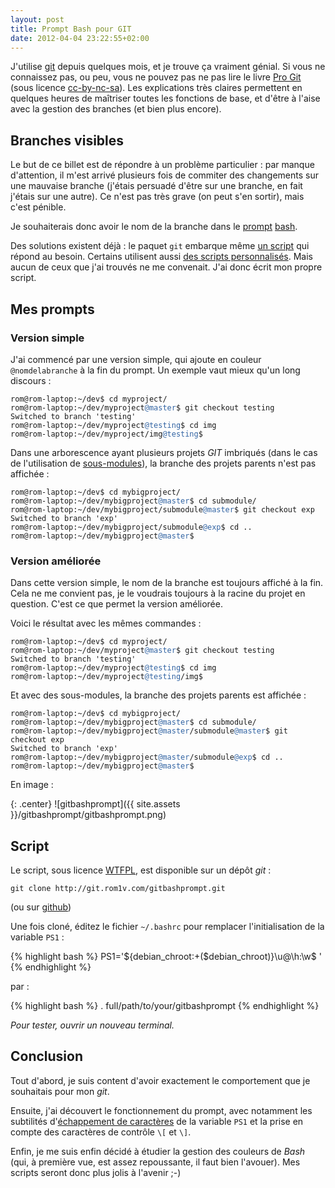```yaml
---
layout: post
title: Prompt Bash pour GIT
date: 2012-04-04 23:22:55+02:00
---
```


J'utilise [git][] depuis quelques mois, et je trouve ça vraiment génial. Si vous
ne connaissez pas, ou peu, vous ne pouvez pas ne pas lire le livre [Pro Git][]
(sous licence [cc-by-nc-sa][]). Les explications très claires permettent en
quelques heures de maîtriser toutes les fonctions de base, et d'être à l'aise
avec la gestion des branches (et bien plus encore).

[git]: http://fr.wikipedia.org/wiki/Git
[Pro Git]: https://git-scm.com/book/en/v2
[cc-by-nc-sa]: http://creativecommons.org/licenses/by-nc-sa/3.0/fr/


## Branches visibles

Le but de ce billet est de répondre à un problème particulier : par manque
d'attention, il m'est arrivé plusieurs fois de commiter des changements sur une
mauvaise branche (j'étais persuadé d'être sur une branche, en fait j'étais sur
une autre). Ce n'est pas très grave (on peut s'en sortir), mais c'est pénible.

Je souhaiterais donc avoir le nom de la branche dans le [prompt][] [bash][].

[prompt]: http://tldp.org/HOWTO/Bash-Prompt-HOWTO/
[bash]: http://fr.wikipedia.org/wiki/Bourne-Again_shell

Des solutions existent déjà : le paquet `git` embarque même [un script][another]
qui répond au besoin. Certains utilisent aussi [des scripts
personnalisés][config-prompt]. Mais aucun de ceux que j'ai trouvés ne me
convenait. J'ai donc écrit mon propre script.

[another]: https://gist.github.com/473838
[config-prompt]: http://blog.nicolargo.com/2012/02/configurer-votre-prompt-bash.html


## Mes prompts


### Version simple

J'ai commencé par une version simple, qui ajoute en couleur `@nomdelabranche` à
la fin du prompt. Un exemple vaut mieux qu'un long discours :

<pre>
<code>rom@rom-laptop:~/dev$ cd myproject/
rom@rom-laptop:~/dev/myproject<span style="font-family:monospace;color:#3264a3">@master</span>$ git checkout testing
Switched to branch 'testing'
rom@rom-laptop:~/dev/myproject<span style="font-family:monospace;color:#3264a3">@testing</span>$ cd img
rom@rom-laptop:~/dev/myproject/img<span style="font-family:monospace;color:#3264a3">@testing</span>$ </code>
</pre>


Dans une arborescence ayant plusieurs projets _GIT_ imbriqués (dans le cas de
l'utilisation de [sous-modules][]), la branche des projets parents n'est pas
affichée :

[sous-modules]: https://git-scm.com/book/en/v2/Git-Tools-Submodules

<pre>
<code>rom@rom-laptop:~/dev$ cd mybigproject/
rom@rom-laptop:~/dev/mybigproject<span style="font-family:monospace;color:#3264a3">@master</span>$ cd submodule/
rom@rom-laptop:~/dev/mybigproject/submodule<span style="font-family:monospace;color:#3264a3">@master</span>$ git checkout exp
Switched to branch 'exp'
rom@rom-laptop:~/dev/mybigproject/submodule<span style="font-family:monospace;color:#3264a3">@exp</span>$ cd ..
rom@rom-laptop:~/dev/mybigproject<span
style="font-family:monospace;color:#3264a3">@master</span>$ </code>
</pre>


### Version améliorée

Dans cette version simple, le nom de la branche est toujours affiché à la fin.
Cela ne me convient pas, je le voudrais toujours à la racine du projet en
question. C'est ce que permet la version améliorée.

Voici le résultat avec les mêmes commandes :

<pre>
<code>rom@rom-laptop:~/dev$ cd myproject/
rom@rom-laptop:~/dev/myproject<span style="font-family:monospace;color:#3264a3">@master</span>$ git checkout testing
Switched to branch 'testing'
rom@rom-laptop:~/dev/myproject<span style="font-family:monospace;color:#3264a3">@testing</span>$ cd img
rom@rom-laptop:~/dev/myproject<span
style="font-family:monospace;color:#3264a3">@testing</span>/img$ </code>
</pre>

Et avec des sous-modules, la branche des projets parents est affichée :

<pre>
<code>rom@rom-laptop:~/dev$ cd mybigproject/
rom@rom-laptop:~/dev/mybigproject<span style="font-family:monospace;color:#3264a3">@master</span>$ cd submodule/
rom@rom-laptop:~/dev/mybigproject<span style="font-family:monospace;color:#3264a3">@master</span>/submodule<span style="font-family:monospace;color:#3264a3">@master</span>$ git checkout exp
Switched to branch 'exp'
rom@rom-laptop:~/dev/mybigproject<span style="font-family:monospace;color:#3264a3">@master</span>/submodule<span style="font-family:monospace;color:#3264a3">@exp</span>$ cd ..
rom@rom-laptop:~/dev/mybigproject<span
style="font-family:monospace;color:#3264a3">@master</span>$ </code>
</pre>

En image :

{: .center}
![gitbashprompt]({{ site.assets }}/gitbashprompt/gitbashprompt.png)


## Script

Le script, sous licence [WTFPL][], est disponible sur un dépôt _git_ :

[wtfpl]: http://www.wtfpl.net/

    git clone http://git.rom1v.com/gitbashprompt.git

(ou sur [github](https://github.com/rom1v/gitbashprompt))

Une fois cloné, éditez le fichier `~/.bashrc` pour remplacer l'initialisation de
la variable `PS1` :

{% highlight bash %}
        PS1='${debian_chroot:+($debian_chroot)}\u@\h:\w\$ '
{% endhighlight %}

par :

{% highlight bash %}
        . full/path/to/your/gitbashprompt
{% endhighlight %}

_Pour tester, ouvrir un nouveau terminal._



## Conclusion



Tout d'abord, je suis content d'avoir exactement le comportement que je
souhaitais pour mon _git_.

Ensuite, j'ai découvert le fonctionnement du prompt, avec notamment les
subtilités d'[échappement de caractères][escape] de la variable `PS1` et la
prise en compte des caractères de contrôle `\[` et `\]`.

[escape]: http://fr.wikipedia.org/wiki/Caract%C3%A8re_d%27%C3%A9chappement

Enfin, je me suis enfin décidé à étudier la gestion des couleurs de _Bash_ (qui,
à première vue, est assez repoussante, il faut bien l'avouer). Mes scripts
seront donc plus jolis à l'avenir ;-)
